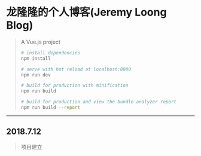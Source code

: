 # 龙隆隆的个人博客(Jeremy Loong Blog)

> A Vue.js project
>``` bash
># install dependencies
>npm install
>
># serve with hot reload at localhost:8080
>npm run dev
>
># build for production with minification
>npm run build
>
># build for production and view the bundle analyzer report
>npm run build --report
>```

****

## 2018.7.12

>项目建立
